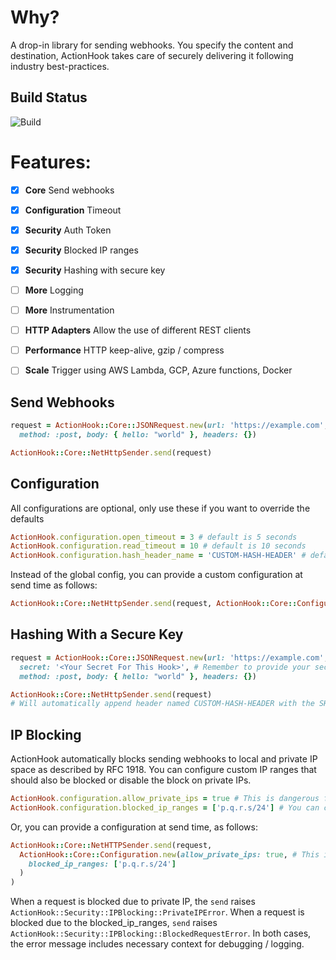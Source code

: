 # Why?

A drop-in library for sending webhooks. You specify the content and
destination, ActionHook takes care of securely delivering it following industry
best-practices.


## Build Status

![Build](https://github.com/smsohan/actionhook/workflows/Ruby/badge.svg)

# Features:

- [x] **Core** Send webhooks
- [x] **Configuration** Timeout
- [x] **Security** Auth Token
- [x] **Security** Blocked IP ranges
- [x] **Security** Hashing with secure key
- [ ] **More** Logging
- [ ] **More** Instrumentation
- [ ] **HTTP Adapters** Allow the use of different REST clients
- [ ] **Performance** HTTP keep-alive, gzip / compress
- [ ] **Scale** Trigger using AWS Lambda, GCP, Azure functions, Docker


## Send Webhooks

```ruby
request = ActionHook::Core::JSONRequest.new(url: 'https://example.com',
  method: :post, body: { hello: "world" }, headers: {})

ActionHook::Core::NetHttpSender.send(request)
```

## Configuration


All configurations are optional, only use these if you want to override the defaults
```ruby
ActionHook.configuration.open_timeout = 3 # default is 5 seconds
ActionHook.configuration.read_timeout = 10 # default is 10 seconds
ActionHook.configuration.hash_header_name = 'CUSTOM-HASH-HEADER' # default is SHA256-FINGERPRINT
```


Instead of the global config, you can provide a custom configuration at send time as follows:

```ruby
ActionHook::Core::NetHttpSender.send(request, ActionHook::Core::Configuration.new)
```

## Hashing With a Secure Key
```ruby
request = ActionHook::Core::JSONRequest.new(url: 'https://example.com',
  secret: '<Your Secret For This Hook>', # Remember to provide your secret
  method: :post, body: { hello: "world" }, headers: {})

ActionHook::Core::NetHttpSender.send(request)
# Will automatically append header named CUSTOM-HASH-HEADER with the SHA256 fingerprint of the request body.
```

## IP Blocking

ActionHook automatically blocks sending webhooks to local and private IP space as described by RFC 1918.
You can configure custom IP ranges that should also be blocked or disable the block on private IPs.

```ruby
ActionHook.configuration.allow_private_ips = true # This is dangerous for production. Default is false.
ActionHook.configuration.blocked_ip_ranges = ['p.q.r.s/24'] # You can configure an array of custom ranges
```

Or, you can provide a configuration at send time, as follows:

```ruby
ActionHook::Core::NetHTTPSender.send(request,
  ActionHook::Core::Configuration.new(allow_private_ips: true, # This is dangerous in production
    blocked_ip_ranges: ['p.q.r.s/24']
  )
)
```

When a request is blocked due to private IP, the `send` raises `ActionHook::Security::IPBlocking::PrivateIPError`.
When a request is blocked due to the blocked_ip_ranges, `send` raises `ActionHook::Security::IPBlocking::BlockedRequestError`.
In both cases, the error message includes necessary context for debugging / logging.
